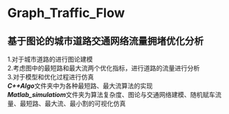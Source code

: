 # Graph_Traffic_Flow<br>
基于图论的城市道路交通网络流量拥堵优化分析<br>
---
1.对于城市道路的进行图论建模<br>
2.考虑图中的最短路和最大流两个优化指标，进行道路的流量进行分析<br>
3.对于模型和优化过程进行仿真<br>
***C++Algo***文件夹中为各种最短路、最大流算法的实现<br>
***Matlab_simulatiom***文件夹为算法复杂度、图论与交通网络建模、随机赋车流量、最短路、最大流、最小割的可视化仿真

